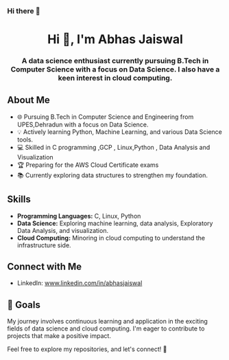 ### Hi there 👋
<h1 align="center">Hi 👋, I'm Abhas Jaiswal</h1>
<h3 align="center">A data science enthusiast currently pursuing B.Tech in Computer Science with a focus on Data Science. I also have a keen interest in cloud computing.
</h3>

 
## About Me

- 🌐 Pursuing B.Tech in Computer Science and Engineering from UPES,Dehradun with a focus on Data Science.
- 💡 Actively learning Python, Machine Learning, and various Data Science tools.
- 💻 Skilled in C programming ,GCP , Linux,Python , Data Analysis and Visualization 
- 🏆 Preparing for the AWS Cloud Certificate exams
- 📚 Currently exploring data structures to strengthen my foundation.

## Skills

- **Programming Languages:** C, Linux, Python 
- **Data Science:** Exploring machine learning, data analysis, Exploratory Data Analysis, and visualization.
- **Cloud Computing:** Minoring in cloud computing to understand the infrastructure side.


## Connect with Me

- LinkedIn: www.linkedin.com/in/abhasjaiswal

## 🚀 Goals

My journey involves continuous learning and application in the exciting fields of data science and cloud computing. I'm eager to contribute to projects that make a positive impact.

Feel free to explore my repositories, and let's connect! 🌟

